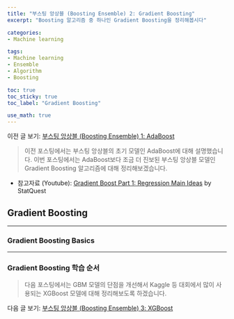 ```yaml
---
title: "부스팅 앙상블 (Boosting Ensemble) 2: Gradient Boosting"
excerpt: "Boosting 알고리즘 중 하나인 Gradient Boosting을 정리해봅시다"

categories:
- Machine learning

tags:
- Machine learning
- Ensemble
- Algorithm
- Boosting

toc: true
toc_sticky: true
toc_label: "Gradient Boosting"

use_math: true
---
```


이전 글 보기: [부스팅 앙상블 (Boosting Ensemble) 1: AdaBoost](https://tyami.github.io/machine%20learning/ensemble-3-boosting-AdaBoost)

> 이전 포스팅에서는 부스팅 앙상블의 초기 모델인 AdaBoost에 대해 설명했습니다.
> 이번 포스팅에서는 AdaBoost보다 조금 더 진보된 부스팅 앙상블 모델인 Gradient Boosting 알고리즘에 대해 정리해보겠습니다.

- 참고자료 (Youtube): [Gradient Boost Part 1: Regression Main Ideas](https://www.youtube.com/watch?v=3CC4N4z3GJc) by StatQuest 
 
## Gradient Boosting



---

### Gradient Boosting Basics

---

### Gradient Boosting 학습 순서


> 다음 포스팅에서는 GBM 모델의 단점을 개선해서 Kaggle 등 대회에서 많이 사용되는 XGBoost 모델에 대해 정리해보도록 하겠습니다.

다음 글 보기: [부스팅 앙상블 (Boosting Ensemble) 3: XGBoost](https://tyami.github.io/machine%20learning/ensemble-5-boosting-XGBoost/)